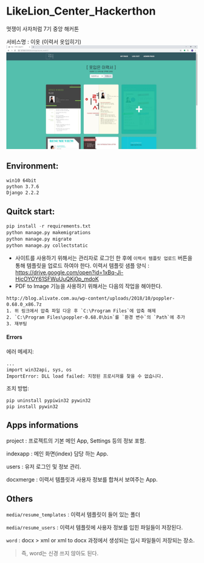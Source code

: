 # LikeLion_Center_Hackerthon

멋쟁이 사자처럼 7기 중앙 해커톤

서비스명 : 이옷 (이력서 옷입히기)
<br>
![index1](./READMEMD-img/eot-index.jpg)

## Environment:

```
win10 64bit
python 3.7.6
Django 2.2.2
```


## Quitck start:

```python
pip install -r requirements.txt
python manage.py makemigrations
python manage.py migrate
python manage.py collectstatic
```

* 사이트를 사용하기 위해서는 관리자로 로그인 한 후에 `이력서 템플릿 업로드` 버튼을 통해 템플릿을 업로드 하여야 한다. 이력서 템플릿 샘플 양식 : https://drive.google.com/open?id=1xBq-Ji-HjcOYOY61SFWuUuQKj0p_mdoK
* PDF to Image 기능을 사용하기 위해서는 다음의 작업을 해야한다.
```
http://blog.alivate.com.au/wp-content/uploads/2018/10/poppler-0.68.0_x86.7z
1. 위 링크에서 압축 파일 다운 후 `C:\Program Files`에 압축 해제
2. `C:\Program Files\poppler-0.68.0\bin`를 `환경 변수`의 `Path`에 추가
3. 재부팅
```


#### Errors
에러 메세지:
```
...
import win32api, sys, os
ImportError: DLL load failed: 지정된 프로시저를 찾을 수 없습니다.
```
조치 방법:
```
pip uninstall pypiwin32 pywin32
pip install pywin32
```


## Apps informations

project : 프로젝트의 기본 메인 App, Settings 등의 정보 포함.

indexapp : 메인 화면(index) 담당 하는 App.

users : 유저 로그인 및 정보 관리.

docxmerge : 이력서 템플릿과 사용자 정보를 합쳐서 보여주는 App.

 

## Others

`media/resume_templates` : 이력서 템플릿이 들어 있는 폴더

`media/resume_users` : 이력서 템플릿에 사용자 정보를 입힌 파일들이 저장된다.

`word` : docx > xml or xml to docx 과정에서 생성되는 임시 파일들이 저장되는 장소.
> 즉, word는 신경 쓰지 않아도 된다.

